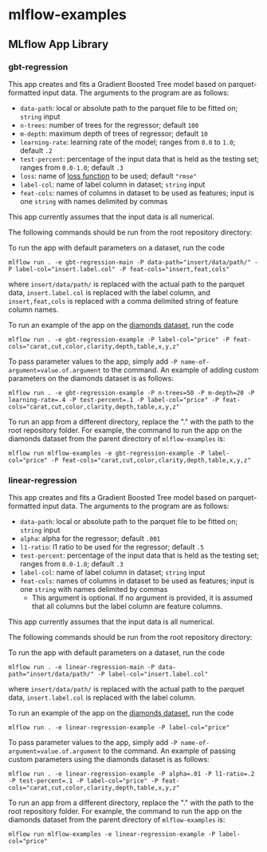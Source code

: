# mlflow-examples
## MLflow App Library
### gbt-regression
This app creates and fits a Gradient Boosted Tree model based on parquet-formatted input data. The arguments to the program are as follows:
* `data-path`: local or absolute path to the parquet file to be fitted on; `string` input
* `n-trees`: number of trees for the regressor; default `100`
* `m-depth`: maximum depth of trees of regressor; default `10`
* `learning-rate`: learning rate of the model; ranges from `0.0` to `1.0`; default `.2`
* `test-percent`: percentage of the input data that is held as the testing set; ranges from `0.0-1.0`; default `.3`
* `loss`: name of [loss function](https://github.com/dmlc/xgboost/blob/master/doc/parameter.md) to be used; default `"rmse"`
* `label-col`: name of label column in dataset; `string` input
* `feat-cols`: names of columns in dataset to be used as features; input is one `string` with names delimited by commas

This app currently assumes that the input data is all numerical.

The following commands should be run from the root repository directory:

To run the app with default parameters on a dataset, run the code 
```
mlflow run . -e gbt-regression-main -P data-path="insert/data/path/" -P label-col="insert.label.col" -P feat-cols="insert,feat,cols"
```
where `insert/data/path/` is replaced with the actual path to the parquet data, `insert.label.col` is replaced with the label column, and `insert,feat,cols` is replaced with a comma delimited string of feature column names.

To run an example of the app on the [diamonds dataset](https://raw.githubusercontent.com/tidyverse/ggplot2/4c678917/data-raw/diamonds.csv), run the code 
```
mlflow run . -e gbt-regression-example -P label-col="price" -P feat-cols="carat,cut,color,clarity,depth,table,x,y,z"
```

To pass parameter values to the app, simply add `-P name-of-argument=value.of.argument` to the command. An example of adding custom parameters on the diamonds dataset is as follows: 
```
mlflow run . -e gbt-regression-example -P n-trees=50 -P m-depth=20 -P learning-rate=.4 -P test-percent=.1 -P label-col="price" -P feat-cols="carat,cut,color,clarity,depth,table,x,y,z"
```

To run an app from a different directory, replace the "." with the path to the root repository folder. For example, the command to run the app on the diamonds dataset from the parent directory of `mlflow-examples` is:
```
mlflow run mlflow-examples -e gbt-regression-example -P label-col="price" -P feat-cols="carat,cut,color,clarity,depth,table,x,y,z"
```

### linear-regression

This app creates and fits a Gradient Boosted Tree model based on parquet-formatted input data. The arguments to the program are as follows:
* `data-path`: local or absolute path to the parquet file to be fitted on; `string` input
* `alpha`: alpha for the regressor; default `.001`
* `l1-ratio`: l1 ratio to be used for the regressor; default `.5`
* `test-percent`: percentage of the input data that is held as the testing set; ranges from `0.0-1.0`; default `.3`
* `label-col`: name of label column in dataset; `string` input
* `feat-cols`: names of columns in dataset to be used as features; input is one `string` with names delimited by commas
    * This argument is optional. If no argument is provided, it is assumed that all columns but the label column are feature columns.

This app currently assumes that the input data is all numerical.

The following commands should be run from the root repository directory:

To run the app with default parameters on a dataset, run the code 
```
mlflow run . -e linear-regression-main -P data-path="insert/data/path/" -P label-col="insert.label.col"
```
where `insert/data/path/` is replaced with the actual path to the parquet data, `insert.label.col` is replaced with the label column.

To run an example of the app on the [diamonds dataset](https://raw.githubusercontent.com/tidyverse/ggplot2/4c678917/data-raw/diamonds.csv), run the code 
```
mlflow run . -e linear-regression-example -P label-col="price"
```

To pass parameter values to the app, simply add `-P name-of-argument=value.of.argument` to the command. An example of passing custom parameters using the diamonds dataset is as follows: 
```
mlflow run . -e linear-regression-example -P alpha=.01 -P l1-ratio=.2 -P test-percent=.1 -P label-col="price" -P feat-cols="carat,cut,color,clarity,depth,table,x,y,z"
```

To run an app from a different directory, replace the "." with the path to the root repository folder. For example, the command to run the app on the diamonds dataset from the parent directory of `mlflow-examples` is:
```
mlflow run mlflow-examples -e linear-regression-example -P label-col="price" 
```
